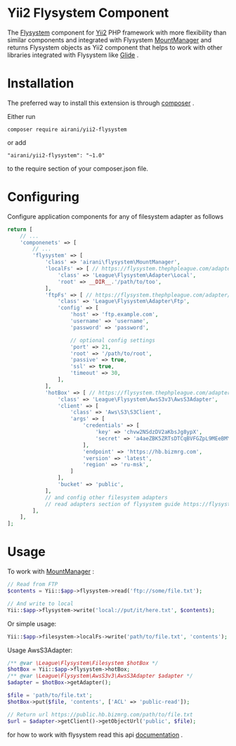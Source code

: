 # Yii2 Flysystem Component

The [Flysystem](https://flysystem.thephpleague.com) component for [Yii2](http://www.yiiframework.com/) PHP framework with more flexibility than similar components and integrated with Flysystem [MountManager](https://flysystem.thephpleague.com/mount-manager) and returns Flysystem objects as Yii2 component that helps to work with other libraries integrated with Flysystem like [Glide](http://glide.thephpleague.com) .

# Installation
The preferred way to install this extension is through [composer](http://getcomposer.org/download/) .

Either run

```
composer require airani/yii2-flysystem
```

or add

```
"airani/yii2-flysystem": "~1.0"
```

to the require section of your composer.json file.

# Configuring

Configure application components for any of filesystem adapter as follows

```php
return [
    // ...
    'componenets' => [
        // ...
        'flysystem' => [
            'class' => 'airani\flysystem\MountManager',
            'localFs' => [ // https://flysystem.thephpleague.com/adapter/local/
                'class' => 'League\Flysystem\Adapter\Local',
                'root' => __DIR__.'/path/to/too',
            ],
            'ftpFs' => [ // https://flysystem.thephpleague.com/adapter/ftp/
                'class' => 'League\Flysystem\Adapter\Ftp',
                'config' => [
                    'host' => 'ftp.example.com',
                    'username' => 'username',
                    'password' => 'password',

                    // optional config settings
                    'port' => 21,
                    'root' => '/path/to/root',
                    'passive' => true,
                    'ssl' => true,
                    'timeout' => 30,
                ],
            ],
            'hotBox' => [ // https://flysystem.thephpleague.com/adapter/aws-s3-v3/
                'class' => 'League\Flysystem\AwsS3v3\AwsS3Adapter',
                'client' => [
                    'class' => 'Aws\S3\S3Client',
                    'args' => [
                        'credentials' => [
                            'key' => 'chvw2NSdzDV2aKbsJg8ypX',
                            'secret' => 'a4aeZBK5ZRTsDTCqBVFGZpL9MEeBMYjDHS3Cx55YazDD'
                        ],
                        'endpoint' => 'https://hb.bizmrg.com',
                        'version' => 'latest',
                        'region' => 'ru-msk',
                    ]
                ],
                'bucket' => 'public',
            ],
            // and config other filesystem adapters
            // read adapters section of flysystem guide https://flysystem.thephpleague.com
        ],
    ],
];
```

# Usage

To work with [MountManager](https://flysystem.thephpleague.com/mount-manager/) :
```php
// Read from FTP
$contents = Yii::$app->flysystem->read('ftp://some/file.txt');

// And write to local
Yii::$app->flysystem->write('local://put/it/here.txt', $contents);
```

Or simple usage:

```php
Yii::$app->filesystem->localFs->write('path/to/file.txt', 'contents');
```

Usage AwsS3Adapter:

```php
/** @var \League\Flysystem\Filesystem $hotBox */
$hotBox = Yii::$app->flysystem->hotBox;
/** @var \League\Flysystem\AwsS3v3\AwsS3Adapter $adapter */
$adapter = $hotBox->getAdapter();

$file = 'path/to/file.txt';
$hotBox->put($file, 'contents', ['ACL' => 'public-read']);

// Return url https://public.hb.bizmrg.com/path/to/file.txt
$url = $adapter->getClient()->getObjectUrl('public', $file);
```

for how to work with flysystem read this api [documentation](https://flysystem.thephpleague.com/api/) .
